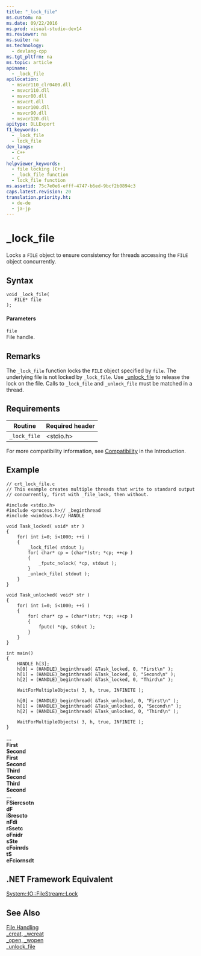 ```yaml
---
title: "_lock_file"
ms.custom: na
ms.date: 09/22/2016
ms.prod: visual-studio-dev14
ms.reviewer: na
ms.suite: na
ms.technology: 
  - devlang-cpp
ms.tgt_pltfrm: na
ms.topic: article
apiname: 
  - _lock_file
apilocation: 
  - msvcr110_clr0400.dll
  - msvcr110.dll
  - msvcr80.dll
  - msvcrt.dll
  - msvcr100.dll
  - msvcr90.dll
  - msvcr120.dll
apitype: DLLExport
f1_keywords: 
  - _lock_file
  - lock_file
dev_langs: 
  - C++
  - C
helpviewer_keywords: 
  - file locking [C++]
  - _lock_file function
  - lock_file function
ms.assetid: 75c7e0e6-efff-4747-b6ed-9bcf2b0894c3
caps.latest.revision: 20
translation.priority.ht: 
  - de-de
  - ja-jp
---
```

# _lock_file
Locks a `FILE` object to ensure consistency for threads accessing the `FILE` object concurrently.  
  
## Syntax  
  
```  
void _lock_file(  
   FILE* file  
);  
```  
  
#### Parameters  
 `file`  
 File handle.  
  
## Remarks  
 The `_lock_file` function locks the `FILE` object specified by `file`. The underlying file is not locked by `_lock_file`. Use [_unlock_file](../vs140/_unlock_file.md) to release the lock on the file. Calls to `_lock_file` and `_unlock_file` must be matched in a thread.  
  
## Requirements  
  
|Routine|Required header|  
|-------------|---------------------|  
|`_lock_file`|<stdio.h>|  
  
 For more compatibility information, see [Compatibility](../vs140/compatibility.md) in the Introduction.  
  
## Example  
  
```  
// crt_lock_file.c  
// This example creates multiple threads that write to standard output  
// concurrently, first with _file_lock, then without.  
  
#include <stdio.h>  
#include <process.h>// _beginthread  
#include <windows.h>// HANDLE  
  
void Task_locked( void* str )  
{  
    for( int i=0; i<1000; ++i )  
    {  
        _lock_file( stdout );  
        for( char* cp = (char*)str; *cp; ++cp )  
        {  
            _fputc_nolock( *cp, stdout );  
        }  
        _unlock_file( stdout );  
    }  
}  
  
void Task_unlocked( void* str )  
{  
    for( int i=0; i<1000; ++i )  
    {  
        for( char* cp = (char*)str; *cp; ++cp )  
        {  
            fputc( *cp, stdout );  
        }  
    }  
}  
  
int main()  
{  
    HANDLE h[3];  
    h[0] = (HANDLE)_beginthread( &Task_locked, 0, "First\n" );  
    h[1] = (HANDLE)_beginthread( &Task_locked, 0, "Second\n" );  
    h[2] = (HANDLE)_beginthread( &Task_locked, 0, "Third\n" );  
  
    WaitForMultipleObjects( 3, h, true, INFINITE );  
  
    h[0] = (HANDLE)_beginthread( &Task_unlocked, 0, "First\n" );  
    h[1] = (HANDLE)_beginthread( &Task_unlocked, 0, "Second\n" );  
    h[2] = (HANDLE)_beginthread( &Task_unlocked, 0, "Third\n" );  
  
    WaitForMultipleObjects( 3, h, true, INFINITE );  
}  
```  
  
 **...**  
**First**  
**Second**  
**First**  
**Second**  
**Third**  
**Second**  
**Third**  
**Second**  
**...**  
**FSiercsotn**  
**dF**  
**iSrescto**  
**nFdi**  
**rSsetc**  
**oFnidr**  
**sSte**  
**cFoinrds**  
**tS**  
**eFciornsdt**   
## .NET Framework Equivalent  
 [System::IO::FileStream::Lock](https://msdn.microsoft.com/en-us/library/system.io.filestream.lock.aspx)  
  
## See Also  
 [File Handling](../vs140/file-handling.md)   
 [_creat, _wcreat](../vs140/_creat--_wcreat.md)   
 [_open, _wopen](../vs140/_open--_wopen.md)   
 [_unlock_file](../vs140/_unlock_file.md)